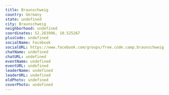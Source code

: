 ```yaml
---
title: Braunschweig
country: Germany
state: undefined
city: Braunschweig
neighborhood: undefined
coordinates: 52.263996, 10.525267
plusCode: undefined
socialName: Facebook
socialURL: https://www.facebook.com/groups/free.code.camp.braunschweig
chatName: undefined
chatURL: undefined
eventName: undefined
eventURL: undefined
leaderName: undefined
leaderURL: undefined
oldPhoto: undefined
coverPhoto: undefined
---
```

